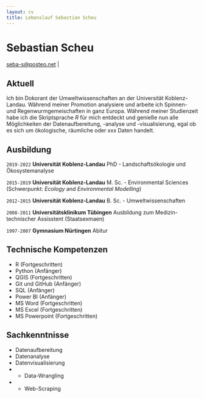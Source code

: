 ```yaml
---
layout: cv
title: Lebenslauf Sebastian Scheu
---
```

# Sebastian Scheu

<div id="webaddress">
<a href="seba-s@posteo.net">seba-s@posteo.net</a> |
<a href=""></a>
</div>


## Aktuell

Ich bin Dokorant der Umweltwissenschaften an der Universität Koblenz-Landau. Während meiner Promotion analysiere und arbeite ich Spinnen- und
Regenwurmgemeischaften in ganz Europa. Während meiner Studienzeit habe ich die Skriptsprache *R* für mich entdeckt und genieße nun alle Möglichkeiten der Datenaufbereitung, -analyse und -visualisierung, egal ob es sich um ökologische, räumliche oder xxx Daten handelt.


## Ausbildung

`2019-2022`
__Universität Koblenz-Landau__ PhD - Landschaftsökologie und Ökosystemanalyse

`2015-2019`
__Universität Koblenz-Landau__ M. Sc. - Environmental Sciences (Schwerpunkt: *Ecology* and *Environmental Modelling*)

`2012-2015`
__Universität Koblenz-Landau__ B. Sc. - Umweltwissenschaften

`2008-2011`
__Universitätsklinikum Tübingen__ Ausbildung zum Medizin-technischer Assisstent (Staatsexmaen)

`1997-2007`
__Gymnasium Nürtingen__ Abitur


## Technische Kompetenzen

* R (Fortgeschritten)
* Python (Anfänger)
* QGIS (Fortgeschritten)
* Git und GitHub (Anfänger)
* SQL (Anfänger)
* Power BI (Anfänger)
* MS Word (Fortgeschritten) 
* MS Excel (Fortgeschritten) 
* MS Powerpoint (Fortgeschritten)

## Sachkenntnisse

* Datenaufbereitung
* Datenanalyse
* Datenvisualisierung
* - Data-Wrangling
* - Web-Scraping

<!-- ### Footer

Last updated: May 2013 -->


